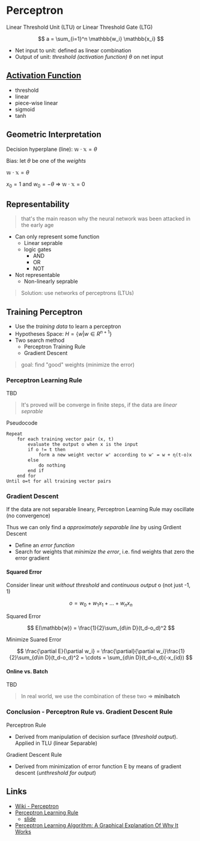 # Perceptron

Linear Threshold Unit (LTU) or Linear Threshold Gate (LTG)

$$
a = \sum_{i=1}^n \mathbb{w_i} \mathbb{x_i}
$$

* Net input to unit: defined as linear combination
* Output of unit: *threshold (activation function)* $\theta$ on net input

## [Activation Function](../Element/Activation_Function.md)

* threshold
* linear
* piece-wise linear
* sigmoid
* tanh

## Geometric Interpretation

Decision hyperplane (line): $\mathbb{w} \cdot \mathbb{x} = \theta$

Bias: let $\theta$ be one of the *weights*

$\mathbb{w} \cdot \mathbb{x} = \theta$

$x_0 = 1$ and $w_0 = -\theta$ => $\mathbb{w} \cdot \mathbb{x} = 0$

## Representability

> that's the main reason why the neural network was been attacked in the early age

* Can only represent some function
  * Linear seprable
  * logic gates
    * AND
    * OR
    * NOT
* Not representable
  * Non-linearly seprable

> Solution: use networks of perceptrons (LTUs)

## Training Perceptron

* Use the *training data* to learn a perceptron
* Hypotheses Space: $H = \{w|w\in R^{n+1}\}$
* Two search method
  * Perceptron Training Rule
  * Gradient Descent

> goal: find "good" weights (minimize the error)

### Perceptron Learning Rule

TBD

> It's proved will be converge in finite steps, if the data are *linear seprable*

Pseudocode

```pseudocode
Repeat
    for each training vector pair (x, t)
        evaluate the output o when x is the input
        if o != t then
            form a new weight vector w' according to w' = w + η(t-o)x
        else
            do nothing
        end if
    end for
Until o=t for all training vector pairs
```

### Gradient Descent

If the data are not separable lineary, Perceptron Learning Rule may oscillate (no convergence)

Thus we can only find a *approximately separable line* by using Grdient Descent

* Define an *error function*
* Search for weights that *minimize the error*, i.e. find weights that zero the error gradient

#### Squared Error

Consider linear unit *without threshold* and *continuous output* o (not just -1, 1)

$$
o = w_0 + w_1x_1+\dots+w_nx_n
$$

Squared Error

$$
E(\mathbb{w}) = \frac{1}{2}\sum_{d\in D}(t_d-o_d)^2
$$

Minimize Suared Error

$$
\frac{\partial E}{\partial w_i} = \frac{\partial}{\partial w_i}\frac{1}{2}\sum_{d\in D}(t_d-o_d)^2 = \cdots = \sum_{d\in D}(t_d-o_d)(-x_{id})
$$

#### Online vs. Batch

TBD

> In real world, we use the combination of these two => **minibatch**

### Conclusion - Perceptron Rule vs. Gradient Descent Rule

Perceptron Rule

* Derived from manipulation of decision surface (*threshold output*). Applied in TLU (linear Separable)

Gradient Descent Rule

* Derived from minimization of error function E by means of gradient descent (*unthreshold for output*)

## Links

* [Wiki - Perceptron](https://en.wikipedia.org/wiki/Perceptron)
* [Perceptron Learning Rule](http://hagan.okstate.edu/4_Perceptron.pdf)
  * [slide](http://ecee.colorado.edu/~ecen4831/Demuth/Ch4_pres.pdf)
* [Perceptron Learning Algorithm: A Graphical Explanation Of Why It Works](https://towardsdatascience.com/perceptron-learning-algorithm-d5db0deab975)
